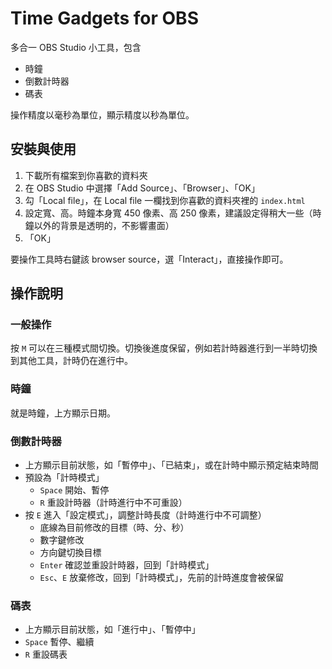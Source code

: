 # Time Gadgets for OBS

多合一 OBS Studio 小工具，包含

- 時鐘
- 倒數計時器
- 碼表

操作精度以毫秒為單位，顯示精度以秒為單位。

## 安裝與使用

1. 下載所有檔案到你喜歡的資料夾
2. 在 OBS Studio 中選擇「Add Source」、「Browser」、「OK」
3. 勾「Local file」，在 Local file 一欄找到你喜歡的資料夾裡的 `index.html`
4. 設定寬、高。時鐘本身寬 450 像素、高 250 像素，建議設定得稍大一些（時鐘以外的背景是透明的，不影響畫面）
5. 「OK」

要操作工具時右鍵該 browser source，選「Interact」，直接操作即可。

## 操作說明

### 一般操作

按 `M` 可以在三種模式間切換。切換後進度保留，例如若計時器進行到一半時切換到其他工具，計時仍在進行中。

### 時鐘

就是時鐘，上方顯示日期。

### 倒數計時器

- 上方顯示目前狀態，如「暫停中」、「已結束」，或在計時中顯示預定結束時間
- 預設為「計時模式」
  - `Space` 開始、暫停
  - `R` 重設計時器（計時進行中不可重設）
- 按 `E` 進入「設定模式」，調整計時長度（計時進行中不可調整）
  - 底線為目前修改的目標（時、分、秒）
  - 數字鍵修改
  - 方向鍵切換目標
  - `Enter` 確認並重設計時器，回到「計時模式」
  - `Esc`、`E` 放棄修改，回到「計時模式」，先前的計時進度會被保留

### 碼表

- 上方顯示目前狀態，如「進行中」、「暫停中」
- `Space` 暫停、繼續
- `R` 重設碼表
